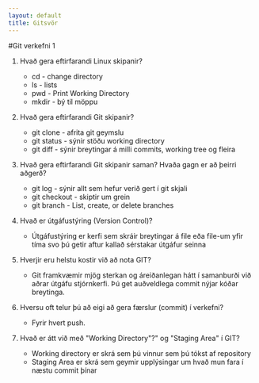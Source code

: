 ```yaml
---
layout: default
title: Gitsvör
---
```


#Git verkefni 1

1. Hvað gera eftirfarandi Linux skipanir?
    * cd - change directory
    * ls - lists
    * pwd - Print Working Directory
    * mkdir - bý til möppu

2. Hvað gera eftirfarandi Git skipanir?
    * git clone - afrita git geymslu
    * git status - sýnir stöðu working directory
    * git diff - sýnir breytingar á milli commits, working tree og fleira

3. Hvað gera eftirfarandi Git skipanir saman? Hvaða gagn er að þeirri aðgerð?
    * git log - sýnir allt sem hefur verið gert í git skjali
    * git checkout - skiptir um grein
    * git branch -  List, create, or delete branches

4. Hvað er útgáfustýring (Version Control)?
    * Útgáfustýring er kerfi sem skráir breytingar á file eða file-um yfir tíma svo þú getir aftur kallað sérstakar útgáfur seinna

5. Hverjir eru helstu kostir við að nota GIT?
    * Git framkvæmir mjög sterkan og áreiðanlegan hátt í samanburði við aðrar útgáfu stjórnkerfi. Þú get auðveldlega commit nýjar kóðar breytinga.

6. Hversu oft telur þú að eigi að gera færslur (commit) í verkefni?
    * Fyrir hvert push.

7. Hvað er átt við með "Working Directory"?" og "Staging Area" í GIT?
    * Working directory er skrá sem þú vinnur sem þú tókst af repository
    * Staging Area er skrá sem geymir upplýsingar um hvað mun fara í næstu commit þínar